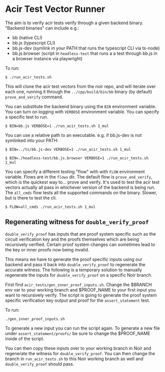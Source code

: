 # Acir Test Vector Runner

The aim is to verify acir tests verify through a given backend binary. "Backend binaries" can include e.g.:

- bb (native CLI)
- bb.js (typescript CLI)
- bb.js-dev (symlink in your PATH that runs the typescript CLI via ts-node)
- bb.js.browser (script in `headless-test` that runs a a test through bb.js in a browser instance via playwright)

To run:

```
$ ./run_acir_tests.sh
```

This will clone the acir test vectors from the noir repo, and will iterate over each one, running it through the
`../cpp/build/bin/bb` binary (by default) `prove_and_verify` command.

You can substitute the backend binary using the `BIN` environment variable.
You can turn on logging with `VERBOSE` environment variable.
You can specify a specific test to run.

```
$ BIN=bb.js VERBOSE=1 ./run_acir_tests.sh 1_mul
```

You can use a relative path to an executable. e.g. if bb.js-dev is not symlinked into your PATH:

```
$ BIN=../ts/bb.js-dev VERBOSE=1 ./run_acir_tests.sh 1_mul
```

```
$ BIN=./headless-test/bb.js.browser VERBOSE=1 ./run_acir_tests.sh 1_mul
```

You can specify a different testing "flow" with with `FLOW` environment variable. Flows are in the `flows` dir.
The default flow is `prove_and_verify`, which is the quickest way to... prove and verify. It's used to test the acir
test vectors actually all pass in whichever version of the backend is being run.
The `all_cmds` flow tests all the supported commands on the binary. Slower, but is there to test the cli.

```
$ FLOW=all_cmds ./run_acir_tests.sh 1_mul
```

## Regenerating witness for `double_verify_proof`

`double_verify_proof` has inputs that are proof system specific such as the circuit verification key and the proofs themselves which are being recursively verified. Certain proof system changes can sometimes lead to the key or inner proofs now being invalid.

This means we have to generate the proof specific inputs using our backend and pass it back into `double_verify_proof` to regenerate the accurate witness. The following is a temporary solution to manually regenerate the inputs for `double_verify_proof` on a specific Noir branch.

First find `acir_tests/gen_inner_proof_inputs.sh`. Change the $BRANCH env var to your working branch and $PROOF_NAME to your first input you want to recursively verify. The script is going to generate the proof system specific verification key output and proof for the `assert_statement` test. 

To run:
```
./gen_inner_proof_inputs.sh
```
To generate a new input you can run the script again. To generate a new file under `assert_statement/proofs/` be sure to change the $PROOF_NAME inside of the script.

You can then copy these inputs over to your working branch in Noir and regenerate the witness for `double_verify_proof`. You can then change the branch in `run_acir_tests.sh` to this Noir working branch as well and `double_verify_proof` should pass.